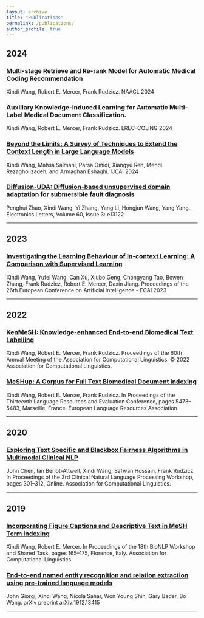 ```yaml
---
layout: archive
title: "Publications"
permalink: /publications/
author_profile: true
---
```


## 2024
### Multi-stage Retrieve and Re-rank Model for Automatic Medical Coding Recommendation

Xindi Wang, Robert E. Mercer, Frank Rudzicz. NAACL 2024
### Auxiliary Knowledge-Induced Learning for Automatic Multi-Label Medical Document Classification. 

Xindi Wang, Robert E. Mercer, Frank Rudzicz. LREC-COLING 2024
### [Beyond the Limits: A Survey of Techniques to Extend the Context Length in Large Language Models](https://arxiv.org/abs/2402.02244)

Xindi Wang, Mahsa Salmani, Parsa Omidi, Xiangyu Ren, Mehdi Rezagholizadeh, and Armaghan Eshaghi. IJCAI 2024
### [Diffusion-UDA: Diffusion-based unsupervised domain adaptation for submersible fault diagnosis](https://ietresearch.onlinelibrary.wiley.com/doi/full/10.1049/ell2.13122) 

Penghui Zhao, Xindi Wang, Yi Zhang, Yang Li, Hongjun Wang, Yang Yang. 
Electronics Letters, Volume 60, Issue 3: e13122

---

## 2023
### [Investigating the Learning Behaviour of In-context Learning:  A Comparison with Supervised Learning](https://ebooks.iospress.nl/doi/10.3233/FAIA230559)

Xindi Wang, Yufei Wang, Can Xu, Xiubo Geng, Chongyang Tao, Bowen Zhang, Frank Rudzicz, Robert E. Mercer, Daxin Jiang. 
Proceedings of the 26th European Conference on Artificial Intelligence - ECAI 2023 

---

## 2022
### [KenMeSH: Knowledge-enhanced End-to-end Biomedical Text Labelling](https://aclanthology.org/2022.acl-long.210/)

Xindi Wang, Robert E. Mercer, Frank Rudzicz. Proceedings of the 60th Annual Meeting of the Association for Computational Linguistics. &copy; 2022 Association for Computational Linguistics.
### [MeSHup: A Corpus for Full Text Biomedical Document Indexing](https://aclanthology.org/2022.lrec-1.586/)

Xindi Wang, Robert E. Mercer, Frank Rudzicz. 
In Proceedings of the Thirteenth Language Resources and Evaluation Conference, pages 5473–5483, Marseille, France. European Language Resources Association.

---
## 2020
### [Exploring Text Specific and Blackbox Fairness Algorithms in Multimodal Clinical NLP](https://aclanthology.org/2020.clinicalnlp-1.33/) 

John Chen, Ian Berlot-Attwell, Xindi Wang, Safwan Hossain, Frank Rudzicz. 
In Proceedings of the 3rd Clinical Natural Language Processing Workshop, pages 301–312, Online. Association for Computational Linguistics.

---
## 2019
### [Incorporating Figure Captions and Descriptive Text in MeSH Term Indexing](https://aclanthology.org/W19-5018/)

Xindi Wang, Robert E. Mercer. In Proceedings of the 18th BioNLP Workshop and Shared Task, pages 165–175, Florence, Italy. Association for Computational Linguistics.
### [End-to-end named entity recognition and relation extraction using pre-trained language models](https://arxiv.org/pdf/1912.13415.pdf) 

John Giorgi, Xindi Wang, Nicola Sahar, Won Young Shin, Gary Bader, Bo Wang. 
arXiv preprint arXiv:1912.13415

---